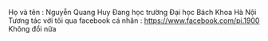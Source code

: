 Họ và tên : Nguyễn Quang Huy
Đang học trường Đại học Bách Khoa Hà Nội
Tương tác với tôi qua facebook cá nhân : https://www.facebook.com/pi.1900
Không đổi nữa
